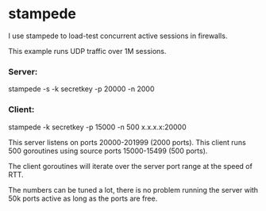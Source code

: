 ﻿# stampede

I use stampede to load-test concurrent active sessions in firewalls.

This example runs UDP traffic over 1M sessions.
### Server:
stampede -s -k secretkey -p 20000 -n 2000

### Client:
stampede -k secretkey -p 15000 -n 500 x.x.x.x:20000

This server listens on ports 20000-201999 (2000 ports).
This client runs 500 goroutines using source ports 15000-15499 (500 ports).

The client goroutines will iterate over the server port range at the speed of RTT.

The numbers can be tuned a lot, there is no problem running the server with 50k ports active as long as the ports are free.
